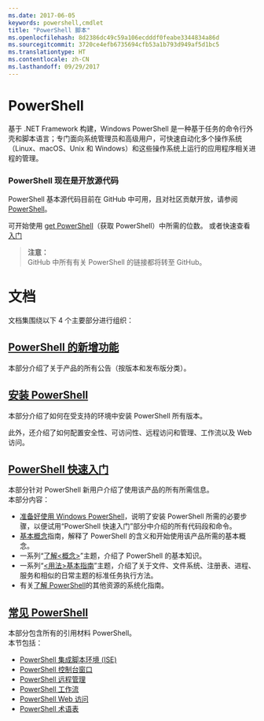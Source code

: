 ```yaml
---
ms.date: 2017-06-05
keywords: powershell,cmdlet
title: "PowerShell 脚本"
ms.openlocfilehash: 8d2386dc49c59a106ecdddf0feabe3344834a86d
ms.sourcegitcommit: 3720ce4efb6735694cfb53a1b793d949af5d1bc5
ms.translationtype: HT
ms.contentlocale: zh-CN
ms.lasthandoff: 09/29/2017
---
```

# <a name="powershell"></a>PowerShell

基于 .NET Framework 构建，Windows PowerShell 是一种基于任务的命令行外壳和脚本语言；专门面向系统管理员和高级用户，可快速自动化多个操作系统（Linux、macOS、Unix 和 Windows）和这些操作系统上运行的应用程序相关进程的管理。

### <a name="powershell-is-now-open-source"></a>PowerShell 现在是开放源代码

PowerShell 基本源代码目前在 GitHub 中可用，且对社区贡献开放，请参阅 [PowerShell](https://github.com/powershell/powershell)。

可开始使用 [get PowerShell](https://github.com/PowerShell/PowerShell#get-powershell)（获取 PowerShell）中所需的位数。
或者快速查看[入门](https://github.com/PowerShell/PowerShell/blob/master/docs/learning-powershell)

> **注意：**  
> GitHub 中所有有关 PowerShell 的链接都将转至 GitHub。

# <a name="documentation"></a>文档

文档集围绕以下 4 个主要部分进行组织：

## <a name="whats-new-with-powershellwhats-newwhat-s-new-with-powershellmd"></a>[PowerShell 的新增功能](whats-new/What-s-New-With-PowerShell.md)
本部分介绍了关于产品的所有公告（按版本和发布版分类）。

## <a name="powershell-setupsetupsetup-referencemd"></a>[安装 PowerShell ](setup/setup-reference.md)
本部分介绍了如何在受支持的环境中安装 PowerShell 所有版本。  

此外，还介绍了如何配置安全性、可访问性、远程访问和管理、工作流以及 Web 访问。

## <a name="getting-started-with-powershellgetting-startedgetting-started-with-windows-powershellmd"></a>[PowerShell 快速入门](getting-started/Getting-Started-with-Windows-PowerShell.md)
本部分针对 PowerShell 新用户介绍了使用该产品的所有所需信息。  
本部分内容：
- [准备好使用 Windows PowerShell](getting-started/Getting-Ready-to-Use-Windows-PowerShell.md)，说明了安装 PowerShell 所需的必要步骤，以便试用“PowerShell 快速入门”部分中介绍的所有代码段和命令。
- [基本概念](getting-started/fundamental-concepts.md)指南，解释了 PowerShell 的含义和开始使用该产品所需的基本概念。
- 一系列“[了解&lt;概念&gt;](getting-started/understanding-concepts-reference.md)”主题，介绍了 PowerShell 的基本知识。
- 一系列“[&lt;用法&gt;基本指南](getting-started/cookbooks/basic-cookbooks-reference.md)”主题，介绍了关于文件、文件系统、注册表、进程、服务和相似的日常主题的标准任务执行方法。
- 有关[了解 PowerShell](getting-started/more-powershell-learning.md)的其他资源的系统化指南。

## <a name="common-powershellcore-powershellcore-powershellmd"></a>[常见 PowerShell](core-powershell/core-powershell.md)
本部分包含所有的引用材料 PowerShell。  
本节包括：
- [PowerShell 集成脚本环境 \(ISE\)](core-powershell/ise-guide.md)
- [PowerShell 控制台窗口](core-powershell/console-guide.md)
- [PowerShell 远程管理](core-powershell/Running-Remote-Commands.md)
- [PowerShell 工作流](core-powershell/workflows-guide.md)
- [PowerShell Web 访问](core-powershell/web-access.md)
- [PowerShell 术语表](Windows-PowerShell-Glossary.md)

